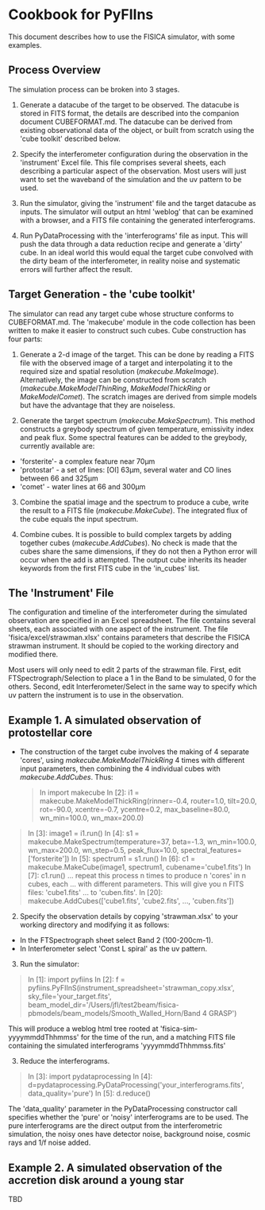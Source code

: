 Cookbook for PyFIIns
====================
This document describes how to use the FISICA simulator, with some examples.

Process Overview
----------------
The simulation process can be broken into 3 stages.

1. Generate a datacube of the target to be observed. The datacube
is stored in FITS format, the details are described into the companion document
CUBEFORMAT.md. The datacube can be derived from existing observational
data of the object, or built from scratch using the 'cube toolkit' 
described below.

2. Specify the interferometer configuration during the observation 
in the 'instrument' Excel file. This file comprises several sheets, each
describing a particular aspect of the observation. Most users will just want 
to set the waveband of the simulation and the uv pattern to be used.
  
3. Run the simulator, giving the 'instrument' file and the
target datacube as inputs. The simulator will output an html 'weblog' that
can be examined with a browser, and a FITS file containing
the generated interferograms.

4. Run PyDataProcessing with the 'interferograms' file as input. This
will push the data through a data reduction recipe and generate a 'dirty'
cube. In an ideal world this would equal the target cube convolved with
the dirty beam of the interferometer, in reality noise and systematic errors
will further affect the result.

Target Generation - the 'cube toolkit'
--------------------------------------
The simulator can read any target cube whose structure conforms
to CUBEFORMAT.md. The 'makecube' module in the code collection has been written
to make it easier to construct such cubes. Cube construction has four 
parts:  

1. Generate a 2-d image of the target. This can be done by reading
a FITS file with the observed image of a target and interpolating it to the 
required size and spatial resolution (*makecube.MakeImage*). Alternatively, 
the image can be constructed from scratch (*makecube.MakeModelThinRing*,
*MakeModelThickRing* or *MakeModelComet*). The scratch images
are derived from simple models but have the advantage that they are noiseless.

2. Generate the target spectrum (*makecube.MakeSpectrum*). This method 
constructs a greybody spectrum of given temperature, emissivity index and 
peak flux. Some spectral features can be added to the greybody, currently 
available are: 

  * 'forsterite'- a complex feature near 70&mu;m
  * 'protostar' - a set of lines: [OI] 63&mu;m, several water and CO 
lines between 66 and 325&mu;m
  * 'comet' - water lines at 66 and 300&mu;m  

3. Combine the spatial image and the spectrum to produce a cube, write 
the result to a FITS file (*makecube.MakeCube*). The integrated 
flux of the cube equals the input spectrum.

4. Combine cubes. It is possible to build complex targets by adding
together cubes (*makecube.AddCubes*). 
No check is made that the cubes share the same dimensions, if they do not
then a Python error will occur when the add is attempted. The output cube 
inherits its header keywords from the first FITS cube in the 
'in_cubes' list.

The 'Instrument' File
---------------------
The configuration and timeline of the interferometer during the simulated
observation are specified in an Excel spreadsheet. The file contains 
several sheets, each associated with one aspect of the instrument. The file 
'fisica/excel/strawman.xlsx' contains parameters that describe the FISICA
strawman instrument. It should be copied to the working directory and 
modified there.

Most users will only need to edit 2 parts of the strawman file.
First, edit FTSpectrograph/Selection to place a 1 in the Band to be 
simulated, 0 for the others. Second, edit Interferometer/Select in the same
way to specify which uv pattern the instrument is to use in the 
observation. 

Example 1. A simulated observation of protostellar core
--------------------------------------------------------
* The construction of the
target cube involves the making of 4 separate 'cores', using 
*makecube.MakeModelThickRing* 4 times with different input parameters, then
combining the 4 individual cubes with *makecube.AddCubes*. Thus:

  >  In import makecube
  >  In [2]: i1 = makecube.MakeModelThickRing(rinner=-0.4, router=1.0, 
  >    tilt=20.0, rot=-90.0, xcentre=-0.7, ycentre=0.2, max_baseline=80.0, 
  >    wn_min=100.0, wn_max=200.0)

> In [3]: image1 = i1.run()
> In [4]: s1 = makecube.MakeSpectrum(temperature=37, beta=-1.3, 
  >   wn_min=100.0, wn_max=200.0, wn_step=0.5, peak_flux=10.0, 
  >   spectral_features=['forsterite'])
  > In [5]: spectrum1 = s1.run()
  > In [6]: c1 = makecube.MakeCube(image1, spectrum1, cubename='cube1.fits')
  > In [7]: c1.run()
  >... repeat this process n times to produce n 'cores' in n cubes, each
  >... with different parameters. This will give you n FITS files: 'cube1.fits'
  >... to 'cuben.fits'.
  > In [20]: makecube.AddCubes(['cube1.fits', 'cube2.fits', ..., 'cuben.fits'])

2. Specify the observation details by copying 'strawman.xlsx' to your 
working directory and modifying it as follows:
  * In the FTSpectrograph sheet select Band 2 (100-200cm-1).
  * In Interferometer select 'Const L spiral' as the uv pattern.

3. Run the simulator:
  > In [1]: import pyfiins
  > In [2]: f = pyfiins.PyFIInS(instrument_spreadsheet='strawman_copy.xlsx',
  >   sky_file='your_target.fits',
  >   beam_model_dir='/Users/jfl/test2beam/fisica-pbmodels/beam_models/Smooth_Walled_Horn/Band 4 GRASP')  

This will produce a weblog html tree rooted at 'fisica-sim-yyyymmddThhmmss'
for the time of the run, and a matching FITS file containing the 
simulated interferograms 'yyyymmddThhmmss.fits'

3. Reduce the interferograms.
  > In [3]: import pydataprocessing
  > In [4]: d=pydataprocessing.PyDataProcessing('your_interferograms.fits',
  >   data_quality='pure')
  > In [5]: d.reduce()

The 'data_quality' parameter in the PyDataProcessing constructor call 
specifies whether the 'pure' or 'noisy' interferograms are to be used.
The pure interferograms are the direct output from the interferometric
simulation, the noisy ones have detector noise, background noise, 
cosmic rays and 1/f noise added.


Example 2. A simulated observation of the accretion disk around a young star
----------------------------------------------------------------------------
TBD 



